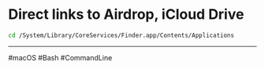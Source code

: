 # Direct links to Airdrop, iCloud Drive

```bash
cd /System/Library/CoreServices/Finder.app/Contents/Applications
```

---

#macOS #Bash #CommandLine